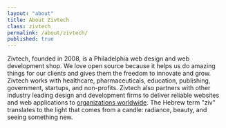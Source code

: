 ```yaml
---
layout: "about"
title: About Zivtech
class: zivtech
permalink: /about/zivtech/
published: true
---
```

Zivtech, founded in 2008, is a Philadelphia web design and web development shop. We love open source because it helps us do amazing things for our clients and gives them the freedom to innovate and grow. Zivtech works with healthcare, pharmaceuticals, education, publishing, government, startups, and non-profits. Zivtech also partners with other industry leading design and development firms to deliver reliable websites and web applications to [organizations worldwide](https://www.zivtech.com/work). The Hebrew term "ziv" translates to the light that comes from a candle: radiance, beauty, and seeing something new.